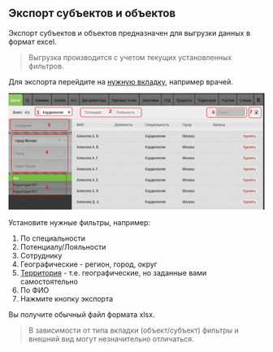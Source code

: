 ## Экспорт субъектов и объектов

Экспорт субъектов и объектов предназначен для выгрузки данных в формат excel.

> Выгрузка производится с учетом текущих установленных фильтров.

Для экспорта перейдите на [нужную вкладку](database.md), например врачей.

![](../images/database-export.png)

Установите нужные фильтры, например:
1. По специальности
2. Потенциалу/Лояльности
3. Сотруднику
4. Географические - регион, город, округ
5. [Территория](database-territory.md) - т.е. географические, но заданные вами самостоятельно
6. По ФИО
7. Нажмите кнопку экспорта

Вы получите обычный файл формата xlsx.

> В зависимости от типа вкладки (объект/субъект) фильтры и внешний вид могут незначительно отличаться.
